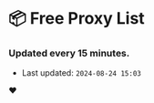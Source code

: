 # :package: Free Proxy List
### Updated every 15 minutes.

- Last updated: `2024-08-24 15:03`

:heart:
